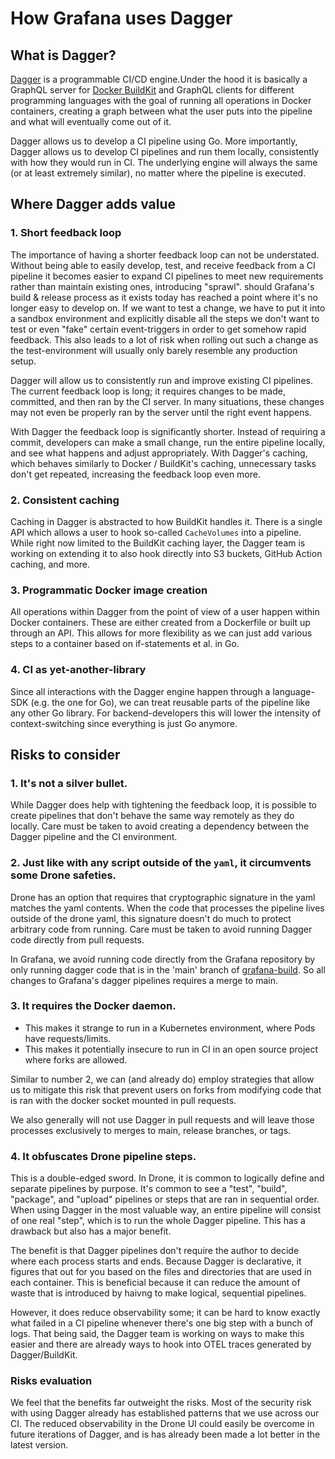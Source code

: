 # How Grafana uses Dagger

## What is Dagger?

[Dagger](https://dagger.io) is a programmable CI/CD engine.Under the hood it is basically a GraphQL server for [Docker BuildKit](https://docs.docker.com/build/buildkit/) and GraphQL clients for different programming languages with the goal of running all operations in Docker containers, creating a graph between what the user puts into the pipeline and what will eventually come out of it.

Dagger allows us to develop a CI pipeline using Go. More importantly, Dagger allows us to develop CI pipelines and run them locally, consistently with how they would run in CI. The underlying engine will always the same (or at least extremely similar), no matter where the pipeline is executed.

## Where Dagger adds value

### 1. Short feedback loop

The importance of having a shorter feedback loop can not be understated. Without being able to easily develop, test, and receive feedback from a CI pipeline it becomes easier to expand CI pipelines to meet new requirements rather than maintain existing ones, introducing "sprawl".
should
Grafana's build & release process as it exists today has reached a point where it's no longer easy to develop on. If we want to test a change, we have to put it into a sandbox environment and explicitly disable all the steps we don't want to test or even "fake" certain event-triggers in order to get somehow rapid feedback. This also leads to a lot of risk when rolling out such a change as the test-environment will usually only barely resemble any production setup.

Dagger will allow us to consistently run and improve existing CI pipelines. The current feedback loop is long; it requires changes to be made, committed, and then ran by the CI server. In many situations, these changes may not even be properly ran by the server until the right event happens.

With Dagger the feedback loop is significantly shorter. Instead of requiring a commit, developers can make a small change, run the entire pipeline locally, and see what happens and adjust appropriately. With Dagger's caching, which behaves similarly to Docker / BuildKit's caching, unnecessary tasks don't get repeated, increasing the feedback loop even more.

### 2. Consistent caching

Caching in Dagger is abstracted to how BuildKit handles it. There is a single API which allows a user to hook so-called `CacheVolumes` into a pipeline. While right now limited to the BuildKit caching layer, the Dagger team is working on extending it to also hook directly into S3 buckets, GitHub Action caching, and more.


### 3. Programmatic Docker image creation

All operations within Dagger from the point of view of a user happen within Docker containers. These are either created from a Dockerfile or built up through an API. This allows for more flexibility as we can just add various steps to a container based on if-statements et al. in Go.


### 4. CI as yet-another-library

Since all interactions with the Dagger engine happen through a language-SDK (e.g. the one for Go), we can treat reusable parts of the pipeline like any other Go library. For backend-developers this will lower the intensity of context-switching since everything is just Go anymore.


## Risks to consider

### 1. It's not a silver bullet.

While Dagger does help with tightening the feedback loop, it is possible to create pipelines that don't behave the same way remotely as they do locally. Care must be taken to avoid creating a dependency between the Dagger pipeline and the CI environment.

### 2. Just like with any script outside of the `yaml`, it circumvents some Drone safeties.

Drone has an option that requires that cryptographic signature in the yaml matches the yaml contents. When the code that processes the pipeline lives outside of the drone yaml, this signature doesn't do much to protect arbitrary code from running. Care must be taken to avoid running Dagger code directly from pull requests.

In Grafana, we avoid running code directly from the Grafana repository by only running dagger code that is in the 'main' branch of [grafana-build](https://github.com/grafana/grafana-build). So all changes to Grafana's dagger pipelines requires a merge to main.

### 3. It requires the Docker daemon.

* This makes it strange to run in a Kubernetes environment, where Pods have requests/limits.
* This makes it potentially insecure to run in CI in an open source project where forks are allowed.

Similar to number 2, we can (and already do) employ strategies that allow us to mitigate this risk that prevent users on forks from modifying code that is ran with the docker socket mounted in pull requests.

We also generally will not use Dagger in pull requests and will leave those processes exclusively to merges to main, release branches, or tags.

### 4. It obfuscates Drone pipeline steps.

This is a double-edged sword. In Drone, it is common to logically define and separate pipelines by purpose. It's common to see a "test", "build", "package", and "upload" pipelines or steps that are ran in sequential order. When using Dagger in the most valuable way, an entire pipeline will consist of one real "step", which is to run the whole Dagger pipeline. This has a drawback but also has a major benefit.

The benefit is that Dagger pipelines don't require the author to decide where each process starts and ends. Because Dagger is declarative, it figures that out for you based on the files and directories that are used in each container. This is beneficial because it can reduce the amount of waste that is introduced by haivng to make logical, sequential pipelines.

However, it does reduce observability some; it can be hard to know exactly what failed in a CI pipeline whenever there's one big step with a bunch of logs. That being said, the Dagger team is working on ways to make this easier and there are already ways to hook into OTEL traces generated by Dagger/BuildKit.

### Risks evaluation

We feel that the benefits far outweight the risks. Most of the security risk with using Dagger already has established patterns that we use across our CI. The reduced observability in the Drone UI could easily be overcome in future iterations of Dagger, and is has already been made a lot better in the latest version.
